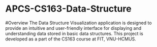 # APCS-CS163-Data-Structure
#Overview
The Data Structure Visualization application is designed to provide an intuitive and user-friendly interface for displaying and understanding data stored in basic data structures. This project is developed as a part of the CS163 course at FIT, VNU-HCMUS.
